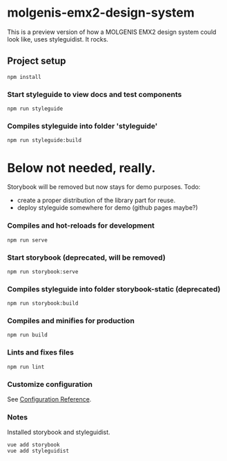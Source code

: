 # molgenis-emx2-design-system

This is a preview version of how a MOLGENIS EMX2 design system could look like, uses styleguidist. It rocks.

## Project setup
```
npm install
```

### Start styleguide to view docs and test components
```
npm run styleguide
```

### Compiles styleguide into folder 'styleguide'
```
npm run styleguide:build
```


# Below not needed, really.
Storybook will be removed but now stays for demo purposes.
Todo:
*  create a proper distribution of the library part for reuse.
*  deploy styleguide somewhere for demo (github pages maybe?)


### Compiles and hot-reloads for development
```
npm run serve
```

### Start storybook (deprecated, will be removed)
```
npm run storybook:serve
```

### Compiles styleguide into folder storybook-static (deprecated)
```
npm run storybook:build
```

### Compiles and minifies for production
```
npm run build
```

### Lints and fixes files
```
npm run lint
```

### Customize configuration
See [Configuration Reference](https://cli.vuejs.org/config/).

### Notes
Installed storybook and styleguidist.
```
vue add storybook
vue add styleguidist
```

